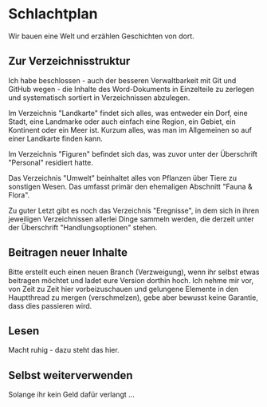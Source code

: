 # Schlachtplan
Wir bauen eine Welt und erzählen Geschichten von dort.

## Zur Verzeichnisstruktur
Ich habe beschlossen - auch der besseren Verwaltbarkeit mit Git und GitHub wegen - die Inhalte des Word-Dokuments in Einzelteile zu zerlegen und systematisch sortiert in Verzeichnissen abzulegen.

Im Verzeichnis "Landkarte" findet sich alles, was entweder ein Dorf, eine Stadt, eine Landmarke oder auch einfach eine Region, ein Gebiet, ein Kontinent oder ein Meer ist. Kurzum alles, was man im Allgemeinen so auf einer Landkarte finden kann.

Im Verzeichnis "Figuren" befindet sich das, was zuvor unter der Überschrift "Personal" residiert hatte.

Das Verzeichnis "Umwelt" beinhaltet alles von Pflanzen über Tiere zu sonstigen Wesen. Das umfasst primär den ehemaligen Abschnitt "Fauna & Flora".

Zu guter Letzt gibt es noch das Verzeichnis "Eregnisse", in dem sich in ihren jeweiligen Verzeichnissen allerlei Dinge sammeln werden, die derzeit unter der Überschrift "Handlungsoptionen" stehen.

## Beitragen neuer Inhalte
Bitte erstellt euch einen neuen Branch (Verzweigung), wenn ihr selbst etwas beitragen möchtet und ladet eure Version dorthin hoch.
Ich nehme mir vor, von Zeit zu Zeit hier vorbeizuschauen und gelungene Elemente in den Hauptthread zu mergen (verschmelzen), gebe aber bewusst keine Garantie, dass dies passieren wird.

## Lesen
Macht ruhig - dazu steht das hier.

## Selbst weiterverwenden
Solange ihr kein Geld dafür verlangt ...
